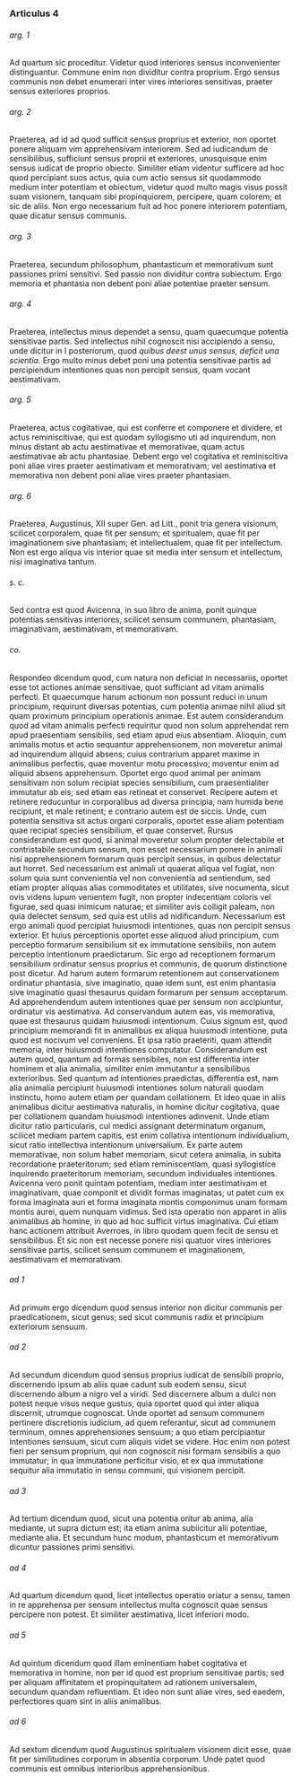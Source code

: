 ### Articulus 4

###### arg. 1
Ad quartum sic proceditur. Videtur quod interiores sensus inconvenienter distinguantur. Commune enim non dividitur contra proprium. Ergo sensus communis non debet enumerari inter vires interiores sensitivas, praeter sensus exteriores proprios.

###### arg. 2
Praeterea, ad id ad quod sufficit sensus proprius et exterior, non oportet ponere aliquam vim apprehensivam interiorem. Sed ad iudicandum de sensibilibus, sufficiunt sensus proprii et exteriores, unusquisque enim sensus iudicat de proprio obiecto. Similiter etiam videntur sufficere ad hoc quod percipiant suos actus, quia cum actio sensus sit quodammodo medium inter potentiam et obiectum, videtur quod multo magis visus possit suam visionem, tanquam sibi propinquiorem, percipere, quam colorem; et sic de aliis. Non ergo necessarium fuit ad hoc ponere interiorem potentiam, quae dicatur sensus communis.

###### arg. 3
Praeterea, secundum philosophum, phantasticum et memorativum sunt passiones primi sensitivi. Sed passio non dividitur contra subiectum. Ergo memoria et phantasia non debent poni aliae potentiae praeter sensum.

###### arg. 4
Praeterea, intellectus minus dependet a sensu, quam quaecumque potentia sensitivae partis. Sed intellectus nihil cognoscit nisi accipiendo a sensu, unde dicitur in I posteriorum, quod *quibus deest unus sensus, deficit una scientia*. Ergo multo minus debet poni una potentia sensitivae partis ad percipiendum intentiones quas non percipit sensus, quam vocant aestimativam.

###### arg. 5
Praeterea, actus cogitativae, qui est conferre et componere et dividere, et actus reminiscitivae, qui est quodam syllogismo uti ad inquirendum, non minus distant ab actu aestimativae et memorativae, quam actus aestimativae ab actu phantasiae. Debent ergo vel cogitativa et reminiscitiva poni aliae vires praeter aestimativam et memorativam; vel aestimativa et memorativa non debent poni aliae vires praeter phantasiam.

###### arg. 6
Praeterea, Augustinus, XII super Gen. ad Litt., ponit tria genera visionum, scilicet corporalem, quae fit per sensum; et spiritualem, quae fit per imaginationem sive phantasiam; et intellectualem, quae fit per intellectum. Non est ergo aliqua vis interior quae sit media inter sensum et intellectum, nisi imaginativa tantum.

###### s. c.
Sed contra est quod Avicenna, in suo libro de anima, ponit quinque potentias sensitivas interiores, scilicet sensum communem, phantasiam, imaginativam, aestimativam, et memorativam.

###### co.
Respondeo dicendum quod, cum natura non deficiat in necessariis, oportet esse tot actiones animae sensitivae, quot sufficiant ad vitam animalis perfecti. Et quaecumque harum actionum non possunt reduci in unum principium, requirunt diversas potentias, cum potentia animae nihil aliud sit quam proximum principium operationis animae. Est autem considerandum quod ad vitam animalis perfecti requiritur quod non solum apprehendat rem apud praesentiam sensibilis, sed etiam apud eius absentiam. Alioquin, cum animalis motus et actio sequantur apprehensionem, non moveretur animal ad inquirendum aliquid absens; cuius contrarium apparet maxime in animalibus perfectis, quae moventur motu processivo; moventur enim ad aliquid absens apprehensum. Oportet ergo quod animal per animam sensitivam non solum recipiat species sensibilium, cum praesentialiter immutatur ab eis; sed etiam eas retineat et conservet. Recipere autem et retinere reducuntur in corporalibus ad diversa principia, nam humida bene recipiunt, et male retinent; e contrario autem est de siccis. Unde, cum potentia sensitiva sit actus organi corporalis, oportet esse aliam potentiam quae recipiat species sensibilium, et quae conservet. Rursus considerandum est quod, si animal moveretur solum propter delectabile et contristabile secundum sensum, non esset necessarium ponere in animali nisi apprehensionem formarum quas percipit sensus, in quibus delectatur aut horret. Sed necessarium est animali ut quaerat aliqua vel fugiat, non solum quia sunt convenientia vel non convenientia ad sentiendum, sed etiam propter aliquas alias commoditates et utilitates, sive nocumenta, sicut ovis videns lupum venientem fugit, non propter indecentiam coloris vel figurae, sed quasi inimicum naturae; et similiter avis colligit paleam, non quia delectet sensum, sed quia est utilis ad nidificandum. Necessarium est ergo animali quod percipiat huiusmodi intentiones, quas non percipit sensus exterior. Et huius perceptionis oportet esse aliquod aliud principium, cum perceptio formarum sensibilium sit ex immutatione sensibilis, non autem perceptio intentionum praedictarum. Sic ergo ad receptionem formarum sensibilium ordinatur sensus proprius et communis, de quorum distinctione post dicetur. Ad harum autem formarum retentionem aut conservationem ordinatur phantasia, sive imaginatio, quae idem sunt, est enim phantasia sive imaginatio quasi thesaurus quidam formarum per sensum acceptarum. Ad apprehendendum autem intentiones quae per sensum non accipiuntur, ordinatur vis aestimativa. Ad conservandum autem eas, vis memorativa, quae est thesaurus quidam huiusmodi intentionum. Cuius signum est, quod principium memorandi fit in animalibus ex aliqua huiusmodi intentione, puta quod est nocivum vel conveniens. Et ipsa ratio praeteriti, quam attendit memoria, inter huiusmodi intentiones computatur. Considerandum est autem quod, quantum ad formas sensibiles, non est differentia inter hominem et alia animalia, similiter enim immutantur a sensibilibus exterioribus. Sed quantum ad intentiones praedictas, differentia est, nam alia animalia percipiunt huiusmodi intentiones solum naturali quodam instinctu, homo autem etiam per quandam collationem. Et ideo quae in aliis animalibus dicitur aestimativa naturalis, in homine dicitur cogitativa, quae per collationem quandam huiusmodi intentiones adinvenit. Unde etiam dicitur ratio particularis, cui medici assignant determinatum organum, scilicet mediam partem capitis, est enim collativa intentionum individualium, sicut ratio intellectiva intentionum universalium. Ex parte autem memorativae, non solum habet memoriam, sicut cetera animalia, in subita recordatione praeteritorum; sed etiam reminiscentiam, quasi syllogistice inquirendo praeteritorum memoriam, secundum individuales intentiones. Avicenna vero ponit quintam potentiam, mediam inter aestimativam et imaginativam, quae componit et dividit formas imaginatas; ut patet cum ex forma imaginata auri et forma imaginata montis componimus unam formam montis aurei, quem nunquam vidimus. Sed ista operatio non apparet in aliis animalibus ab homine, in quo ad hoc sufficit virtus imaginativa. Cui etiam hanc actionem attribuit Averroes, in libro quodam quem fecit de sensu et sensibilibus. Et sic non est necesse ponere nisi quatuor vires interiores sensitivae partis, scilicet sensum communem et imaginationem, aestimativam et memorativam.

###### ad 1
Ad primum ergo dicendum quod sensus interior non dicitur communis per praedicationem, sicut genus; sed sicut communis radix et principium exteriorum sensuum.

###### ad 2
Ad secundum dicendum quod sensus proprius iudicat de sensibili proprio, discernendo ipsum ab aliis quae cadunt sub eodem sensu, sicut discernendo album a nigro vel a viridi. Sed discernere album a dulci non potest neque visus neque gustus, quia oportet quod qui inter aliqua discernit, utrumque cognoscat. Unde oportet ad sensum communem pertinere discretionis iudicium, ad quem referantur, sicut ad communem terminum, omnes apprehensiones sensuum; a quo etiam percipiantur intentiones sensuum, sicut cum aliquis videt se videre. Hoc enim non potest fieri per sensum proprium, qui non cognoscit nisi formam sensibilis a quo immutatur; in qua immutatione perficitur visio, et ex qua immutatione sequitur alia immutatio in sensu communi, qui visionem percipit.

###### ad 3
Ad tertium dicendum quod, sicut una potentia oritur ab anima, alia mediante, ut supra dictum est; ita etiam anima subiicitur alii potentiae, mediante alia. Et secundum hunc modum, phantasticum et memorativum dicuntur passiones primi sensitivi.

###### ad 4
Ad quartum dicendum quod, licet intellectus operatio oriatur a sensu, tamen in re apprehensa per sensum intellectus multa cognoscit quae sensus percipere non potest. Et similiter aestimativa, licet inferiori modo.

###### ad 5
Ad quintum dicendum quod illam eminentiam habet cogitativa et memorativa in homine, non per id quod est proprium sensitivae partis; sed per aliquam affinitatem et propinquitatem ad rationem universalem, secundum quandam refluentiam. Et ideo non sunt aliae vires, sed eaedem, perfectiores quam sint in aliis animalibus.

###### ad 6
Ad sextum dicendum quod Augustinus spiritualem visionem dicit esse, quae fit per similitudines corporum in absentia corporum. Unde patet quod communis est omnibus interioribus apprehensionibus.


